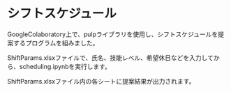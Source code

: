 # シフトスケジュール

GoogleColaboratory上で、pulpライブラリを使用し、シフトスケジュールを提案するプログラムを組みました。

ShiftParams.xlsxファイルで、氏名、技能レベル、希望休日などを入力してから、scheduling.ipynbを実行します。

ShiftParams.xlsxファイル内の各シートに提案結果が出力されます。
